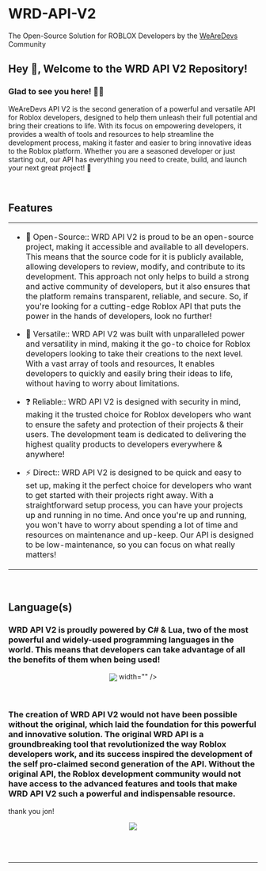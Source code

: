 # WRD-API-V2
The Open-Source Solution for ROBLOX Developers by the [WeAreDevs](https://wearedevs.net) Community
## Hey 👋, Welcome to the WRD API V2 Repository!  
  



### Glad to see you here! 👨‍💻
WeAreDevs API V2 is the second generation of a powerful and versatile API for Roblox developers, designed to help them unleash their full potential and bring their creations to life. With its focus on empowering developers, it provides a wealth of tools and resources to help streamline the development process, making it faster and easier to bring innovative ideas to the Roblox platform. Whether you are a seasoned developer or just starting out, our API has everything you need to create, build, and launch your next great project! 🚀
  

<br/>  


## Features
<table><tr><td valign="top" width="50%">

- 🔭 Open-Source:: WRD API V2 is proud to be an open-source project, making it accessible and available to all developers. This means that the source code for it is publicly available, allowing developers to review, modify, and contribute to its development. This approach not only helps to build a strong and active community of developers, but it also ensures that the platform remains transparent, reliable, and secure. So, if you're looking for a cutting-edge Roblox API that puts the power in the hands of developers, look no further!  
  

- 🌱 Versatile:: WRD API V2 was built with unparalleled power and versatility in mind, making it the go-to choice for Roblox developers looking to take their creations to the next level. With a vast array of tools and resources, It enables developers to quickly and easily bring their ideas to life, without having to worry about limitations.  
  

- ❓ Reliable:: WRD API V2 is designed with security in mind, making it the trusted choice for Roblox developers who want to ensure the safety and protection of their projects & their users. The development team is dedicated to delivering the highest quality products to developers everywhere & anywhere!  
  

- ⚡ Direct:: WRD API V2 is designed to be quick and easy to set up, making it the perfect choice for developers who want to get started with their projects right away. With a straightforward setup process, you can have your projects up and running in no time. And once you're up and running, you won't have to worry about spending a lot of time and resources on maintenance and up-keep. Our API is designed to be low-maintenance, so you can focus on what really matters!  


</td></tr></table>  

<br/>  


## Language(s) 


### WRD API V2 is proudly powered by C# & Lua, two of the most powerful and widely-used programming languages in the world. This means that developers can take advantage of all the benefits of them when being used!  
<div align="center">
<img src="https://media.discordapp.net/attachments/760147971861643273/1072547021698900121/b5af1321-99cd-45d2-bb49-ed94b59bf185-icon.png" align="center" height="" 
<img src="https://luau-lang.org/assets/images/luau-88.png" align="center" height="" width="" />
width="" />
</div>  
  

<br/>  



</td><td valign="top" width="50%">



</td></tr></table>  

<br/>  



### The creation of WRD API V2 would not have been possible without the original, which laid the foundation for this powerful and innovative solution. The original WRD API is a groundbreaking tool that revolutionized the way Roblox developers work, and its success inspired the development of the self pro-claimed second generation of the API. Without the original API, the Roblox development community would not have access to the advanced features and tools that make WRD API V2 such a powerful and indispensable resource.

thank you jon!  
<div align="center">
<img src="https://media.discordapp.net/attachments/1066003147274850334/1072556040656277544/thumbnail.png" align="center" height="" width="" />
</div>  
  

<br/>  

  

<br/>  


<br />

----
